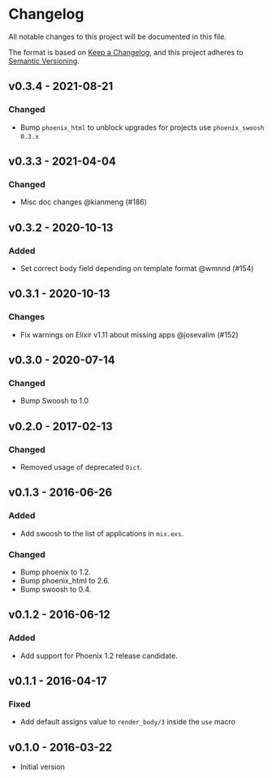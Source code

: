 # Changelog

All notable changes to this project will be documented in this file.

The format is based on [Keep a Changelog](https://keepachangelog.com/en/1.0.0/),
and this project adheres to [Semantic Versioning](https://semver.org/spec/v2.0.0.html).

## v0.3.4 - 2021-08-21

### Changed

- Bump `phoenix_html` to unblock upgrades for projects use `phoenix_swoosh` `0.3.x`

## v0.3.3 - 2021-04-04

### Changed

- Misc doc changes @kianmeng (#186)

## v0.3.2 - 2020-10-13

### Added

- Set correct body field depending on template format @wmnnd (#154)

## v0.3.1 - 2020-10-13

### Changes

- Fix warnings on Elixir v1.11 about missing apps @josevalim (#152)

## v0.3.0 - 2020-07-14

### Changed

- Bump Swoosh to 1.0

## v0.2.0 - 2017-02-13

### Changed

- Removed usage of deprecated `Dict`.

## v0.1.3 - 2016-06-26

### Added

- Add swoosh to the list of applications in `mix.exs`.

### Changed

- Bump phoenix to 1.2.
- Bump phoenix_html to 2.6.
- Bump swoosh to 0.4.

## v0.1.2 - 2016-06-12

### Added

- Add support for Phoenix 1.2 release candidate.

## v0.1.1 - 2016-04-17

### Fixed

- Add default assigns value to `render_body/3` inside the `use` macro

## v0.1.0 - 2016-03-22

- Initial version
